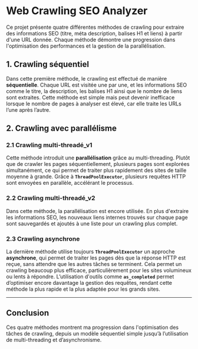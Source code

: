 # Web Crawling SEO Analyzer

Ce projet présente quatre différentes méthodes de crawling pour extraire des informations SEO (titre, méta description, balises H1 et liens) à partir d'une URL donnée. Chaque méthode démontre une progression dans l'optimisation des performances et la gestion de la parallélisation.

## 1. Crawling séquentiel 

Dans cette première méthode, le crawling est effectué de manière **séquentielle**. Chaque URL est visitée une par une, et les informations SEO comme le titre, la description, les balises H1 ainsi que le nombre de liens sont extraites. Cette méthode est simple mais peut devenir inefficace lorsque le nombre de pages à analyser est élevé, car elle traite les URLs l’une après l’autre. 

## 2. Crawling avec parallélisme

### 2.1 Crawling multi-threadé_v1

Cette méthode introduit une **parallélisation** grâce au multi-threading. Plutôt que de crawler les pages séquentiellement, plusieurs pages sont explorées simultanément, ce qui permet de traiter plus rapidement des sites de taille moyenne à grande. Grâce à **`ThreadPoolExecutor`**, plusieurs requêtes HTTP sont envoyées en parallèle, accélérant le processus.

### 2.2 Crawling multi-threadé_v2

Dans cette méthode, la parallélisation est encore utilisée. En plus d'extraire les informations SEO, les nouveaux liens internes trouvés sur chaque page sont sauvegardés et ajoutés à une liste pour un crawling plus complet.

### 2.3 Crawling asynchrone 

La dernière méthode utilise toujours **`ThreadPoolExecutor`** un approche **asynchrone**, qui permet de traiter les pages dès que la réponse HTTP est reçue, sans attendre que les autres tâches se terminent. Cela permet un crawling beaucoup plus efficace, particulièrement pour les sites volumineux ou lents à répondre. L’utilisation d'outils comme **`as_completed`** permet d’optimiser encore davantage la gestion des requêtes, rendant cette méthode la plus rapide et la plus adaptée pour les grands sites.

---

## Conclusion

Ces quatre méthodes montrent ma progression dans l'optimisation des tâches de crawling, depuis un modèle séquentiel simple jusqu’à l’utilisation de multi-threading et d’asynchronisme.
